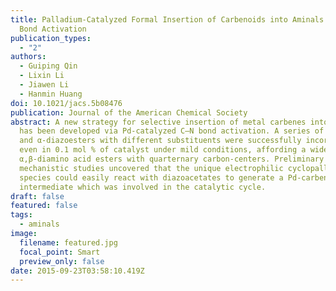 ```yaml
---
title: Palladium-Catalyzed Formal Insertion of Carbenoids into Aminals via C-N
  Bond Activation
publication_types:
  - "2"
authors:
  - Guiping Qin
  - Lixin Li
  - Jiawen Li
  - Hanmin Huang
doi: 10.1021/jacs.5b08476
publication: Journal of the American Chemical Society
abstract: A new strategy for selective insertion of metal carbenes into C–N bond
  has been developed via Pd-catalyzed C–N bond activation. A series of aminals
  and α-diazoesters with different substituents were successfully incorporated
  even in 0.1 mol % of catalyst under mild conditions, affording a wide range of
  α,β-diamino acid esters with quarternary carbon-centers. Preliminary
  mechanistic studies uncovered that the unique electrophilic cyclopalladated
  species could easily react with diazoacetates to generate a Pd-carbenoid
  intermediate which was involved in the catalytic cycle.
draft: false
featured: false
tags:
  - aminals
image:
  filename: featured.jpg
  focal_point: Smart
  preview_only: false
date: 2015-09-23T03:58:10.419Z
---
```

